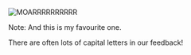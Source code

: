 ![MOARRRRRRRRRR](images/ggd-gatherworkshops.014.jpg)

Note:
And this is my favourite one.

There are often lots of capital letters in our feedback!